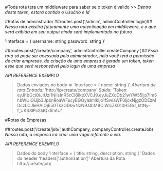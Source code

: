 #Toda rota tera um middleware para saber se o token é valido >> 
*Dentro deste token, estará contido o Usuário e Id*

#Rotas de adminstrador
##routes.post('/admin', adminController.login)##
*Nessa rota existirá futuramente uma autenticação em middleware, e o que será exibida em seu output ainda será implementado no futuro*

'Interface = {
    username: string
    password: string
}'

##routes.post('/create/company', adminController.createCompany )##
*Essa rota só pode ser acessada pelo adminstrador, nela você terá a permissão de criar empresas, da criação de uma empresa é gerado um token, token esse que será responsável pelo login de uma empresa*

*API REFERENCE EXEMPLO*
>Dados enviados no body => 
'Interface = {
    nome: string
}'
*Abertura de rota*
*Entrada:* 'http://ip/create/company'
*Saida:* 
'Token: eyJhbGciOiJIUzI1NiIsInR5cCI6IkpXVCJ9.eyJuZXdDb21wYW55Ijp7Im5hbWUiOiJjb3JpbnRoaWFucyBGQyIsImlkIjo1fSwiaWF0IjoxNjgzODEzMDczLCJleHAiOjE5OTkzODkwNzN9.QbM8CiWlcZk010H5Gd_kttNy-f_UKS8lPcSklQk5hAU'

#Rotas de Empresas

##routes.post('/create/job/',authCompany, companyController.createJob)
*Nessa rota, a empresa irá criar uma vaga referente a ela.*

*API REFERENCE EXEMPLO*
> Dados do body
'Interface = {
    title: string,
    description: string
}'
>Dados do header
'headers['authorization']'
>Abertura da Rota
http://create/job/
